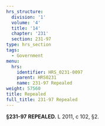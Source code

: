 ```yaml
---
hrs_structure:
  division: '1'
  volume: '4'
  title: '14'
  chapter: '231'
  section: 231-97
type: hrs_section
tags:
  - Government
menu:
  hrs:
    identifier: HRS_0231-0097
    parent: HRS0231
    name: 231-97 Repealed
weight: 57560
title: Repealed
full_title: 231-97 Repealed
---
```

**§231-97** **REPEALED.** L 2011, c 102, §2.